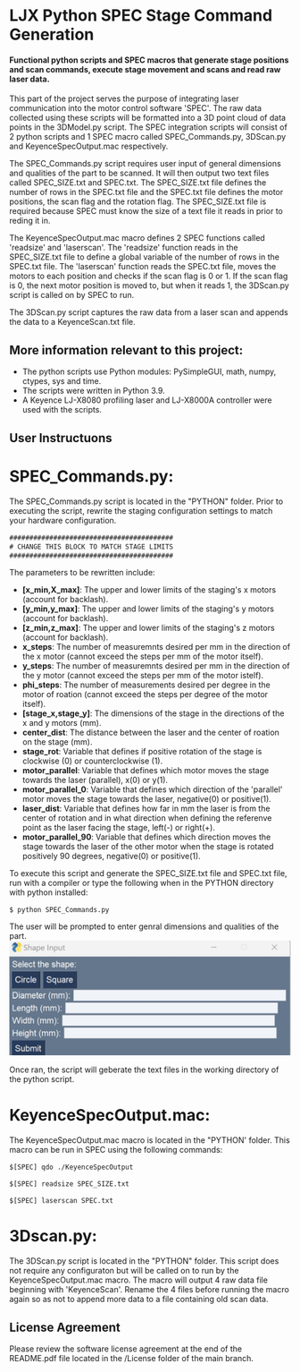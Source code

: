 # LJX Python SPEC Stage Command Generation

#### Functional python scripts  and SPEC macros that generate stage positions and scan commands, execute stage movement and scans and read raw laser data.

This part of the project serves the purpose of integrating laser communication into the motor control software 'SPEC'. The raw data collected using these scripts will be formatted into a 3D point cloud of data points in the 3DModel.py script. The SPEC integration scripts will consist of 2 python scripts and 1 SPEC macro called SPEC_Commands.py, 3DScan.py and KeyenceSpecOutput.mac respectively. 

The SPEC_Commands.py script requires user input of general dimensions and qualities of the part to be scanned. It will then output two text files called SPEC_SIZE.txt and SPEC.txt. The SPEC_SIZE.txt file defines the number of rows in the SPEC.txt file and the SPEC.txt file defines the motor positions, the scan flag and the rotation flag. The SPEC_SIZE.txt file is required because SPEC must know the size of a text file it reads in prior to reding it in.

The KeyenceSpecOutput.mac macro defines 2 SPEC functions called 'readsize' and 'laserscan'. The 'readsize' function reads in the SPEC_SIZE.txt file to define a global variable of the number of rows in the SPEC.txt file. The 'laserscan' function reads the SPEC.txt file, moves the motors to each position and checks if the scan flag is 0 or 1. If the scan flag is 0, the next motor position is moved to, but when it reads 1, the 3DScan.py script is called on by SPEC to run.

The 3DScan.py script captures the raw data from a laser scan and appends the data to a KeyenceScan.txt file.

## More information relevant to this project:
* The python scripts use Python modules: PySimpleGUI, math, numpy, ctypes, sys and time.
* The scripts were written in Python 3.9.
* A Keyence LJ-X8080 profiling laser and LJ-X8000A controller were used with the scripts.

## User Instructuons
# SPEC_Commands.py:

The SPEC_Commands.py script is located in the "PYTHON" folder. Prior to executing the script, rewrite the staging configuration settings to match your hardware configuration.

```
#########################################
# CHANGE THIS BLOCK TO MATCH STAGE LIMITS
#########################################
```
The parameters to be rewritten include:
* __[x_min,X_max]__: The upper and lower limits of the staging's x motors (account for backlash).
* __[y_min,y_max]__: The upper and lower limits of the staging's y motors (account for backlash).
* __[z_min,z_max]__: The upper and lower limits of the staging's z motors (account for backlash).
* __x_steps__: The number of measuremnts desired per mm in the direction of the x motor (cannot exceed the steps per mm of the motor itself).
* __y_steps__: The number of measuremnts desired per mm in the direction of the y motor (cannot exceed the steps per mm of the motor istelf).
* __phi_steps__: The number of measurements desired per degree in the motor of roation (cannot exceed the steps per degree of the motor itself).
* __[stage_x,stage_y]__: The dimensions of the stage in the directions of the x and y motors (mm).
* __center_dist__: The distance between the laser and the center of roation on the stage (mm).
* __stage_rot__: Variable that defines if positive rotation of the stage is clockwise (0) or counterclockwise (1).
* __motor_parallel__: Variable that defines which motor moves the stage towards the laser (parallel), x(0) or y(1).
* __motor_parallel_0__: Variable that defines which direction of the 'parallel' motor moves the stage towards the laser, negative(0) or positive(1).
* __laser_dist__: Variable that defines how far in mm the laser is from the center of rotation and in what direction when defining the referenve point as the laser facing the stage, left(-) or right(+).
* __motor_parallel_90__: Variable that defines which direction moves the stage towards the laser of the other motor when the stage is rotated positively 90 degrees, negative(0) or positive(1).

To execute this script and generate the SPEC_SIZE.txt file and SPEC.txt file, run with a compiler or type the following when in the PYTHON directory with python installed:
```
$ python SPEC_Commands.py
```

The user will be prompted to enter genral dimensions and qualities of the part.
![SPECGUI](../../images/SPECGUI.jpg)

Once ran, the script will geberate the text files in the working directory of the python script.


# KeyenceSpecOutput.mac:

The KeyenceSpecOutput.mac macro is located in the "PYTHON' folder. This macro can be run in SPEC using the following commands:

```
$[SPEC] qdo ./KeyenceSpecOutput
```

```
$[SPEC] readsize SPEC_SIZE.txt
```

```
$[SPEC] laserscan SPEC.txt
```

# 3Dscan.py:
The 3DScan.py script is located in the "PYTHON" folder. This script does not require any configuraton but will be called on to run by the KeyenceSpecOutput.mac macro. The macro will output 4 raw data file beginning with 'KeyenceScan'. Rename the 4 files before running the macro again so as not to append more data to a file containing old scan data.

## License Agreement
Please review the software license agreement at the end of the README.pdf file located in the /License folder of the main branch.
